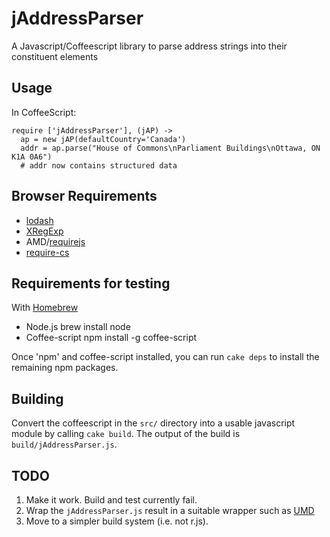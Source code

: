 jAddressParser
==============

A Javascript/Coffeescript library to parse address strings into their
constituent elements 

Usage
-----

In CoffeeScript:

    require ['jAddressParser'], (jAP) ->
      ap = new jAP(defaultCountry='Canada')
      addr = ap.parse("House of Commons\nParliament Buildings\nOttawa, ON K1A 0A6")
      # addr now contains structured data


Browser Requirements
--------------------

- [lodash](https://github.com/bestiejs/lodash)
- [XRegExp](http://xregexp.com/)
- AMD/[requirejs](http://requirejs.org/)
- [require-cs](https://github.com/jrburke/require-cs)

Requirements for testing
------------------------

With [Homebrew](http://mxcl.github.com/homebrew/)

- Node.js 
      brew install node
- Coffee-script 
      npm install -g coffee-script

Once 'npm' and coffee-script installed, you can run `cake deps` to install the
remaining npm packages.

Building
--------

Convert the coffeescript in the `src/` directory into a usable javascript
module by calling `cake build`. The output of the build is
`build/jAddressParser.js`.

TODO
----

1. Make it work. Build and test currently fail.
2. Wrap the `jAddressParser.js` result in a suitable wrapper such as 
   [UMD](https://github.com/umdjs/umd)
3. Move to a simpler build system (i.e. not r.js).


